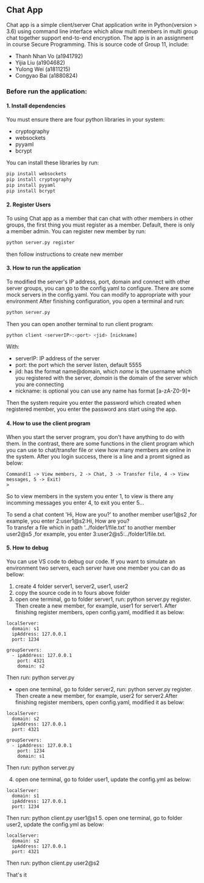 ## Chat App  

Chat app is a simple client/server Chat application write in Python(version > 3.6) using command line interface which allow multi members in multi group chat together support end-to-end encryption. The app is in an assignment in course Secure Programming. This is source code of Group 11, include:
- Thanh Nhan Vo (a1941792)
- Yijia Liu (a1904682)
- Yulong Wei (a1811215)
- Congyao Bai (a1880824)

### Before run the application:  
#### 1. Install dependencies  
You must ensure there are four python libraries in your system:
- cryptography
- websockets
- pyyaml
- bcrypt

You can install these libraries by run:
```python
pip install websockets
pip install cryptography
pip install pyyaml
pip install bcrypt
```
  
#### 2. Register Users
To using Chat app as a member that can chat with other members in other groups, the first thing you must register as a member. Default, there is only a member admin. You can register new member by run:
```python
python server.py register
```
  
then follow instructions to create new member  
  
  
#### 3. How to run the application

To modified the server's IP address, port, domain and connect with other server groups, you can go to the config.yaml to configure. There are some mock servers in the config.yaml. You can modify to appropriate with your environment
After finishing configuration, you open a terminal and run:
```python
python server.py
```    

Then you can open another terminal to run client program:    
```python
python client <serverIP>:<port> <jid> [nickname]
```  
With:
- serverIP: IP address of the server
- port: the port which the server listen, default 5555
- jid: has the format name@domain, which *name* is the username which you registered with the server, *domain* is the domain of the server which you are connecting
- nickname: is optional you can use any name has format [a-zA-Z0-9]+  
  
Then the system require you enter the password which created when registered member, you enter the password ans start using the app.

#### 4. How to use the client program
When you start the server program, you don't have anything to do with them. In the contrast, there are some functions in the client program which you can use to chat/transfer file or view how many members are online in the system. After you login success, there is a line and a promt signed as below:  
```
Command(1 -> View members, 2 -> Chat, 3 -> Transfer file, 4 -> View messages, 5 -> Exit)  
>
```
So to view members in the system you enter 1, to view is there any incomming messages you enter 4, to exit you enter 5...  
  
To send a chat content 'Hi, How are you?' to another member user1@s2 ,for example, you enter 2:user1@s2:Hi, How are you?  
To transfer a file which in path '../folder1/file.txt' to another member user2@s5 ,for example, you enter 3:user2@s5:../folder1/file.txt.  

#### 5. How to debug  
You can use VS code to debug our code. If you want to simulate an environment two servers, each server have one member you can do as bellow:
1. create 4 folder server1, server2, user1, user2
2. copy the source code in to fours above folder
3. open one terminal, go to folder server1, run: python server.py register. Then create a new member, for example, user1 for server1. After finishing register members, open config.yaml, modified it as below: 
```
localServer:
  domain: s1
  ipAddress: 127.0.0.1
  port: 1234

groupServers:
  - ipAddress: 127.0.0.1
    port: 4321
    domain: s2  
```
Then run: python server.py  

- open one terminal, go to folder server2, run: python server.py register. Then create a new member, for example, user2 for server2.After finishing register members, open config.yaml, modified it as below: 
```
localServer:
  domain: s2
  ipAddress: 127.0.0.1
  port: 4321

groupServers:
  - ipAddress: 127.0.0.1
    port: 1234
    domain: s1
```
Then run: python server.py  

4. open one terminal, go to folder user1, update the config.yml as below:
```
localServer:
  domain: s1
  ipAddress: 127.0.0.1
  port: 1234
```
Then run: python client.py user1@s1
5. open one terminal, go to folder user2, update the config.yml as below:
```
localServer:
  domain: s2
  ipAddress: 127.0.0.1
  port: 4321
```
Then run: python client.py user2@s2  
  
That's it  